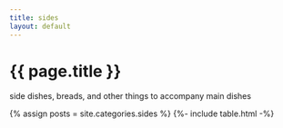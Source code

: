 ```yaml
---
title: sides
layout: default
---
```


<h1>{{ page.title }}</h1>
<p>side dishes, breads, and other things to accompany main dishes</p>

{% assign posts = site.categories.sides %}
{%- include table.html -%}
